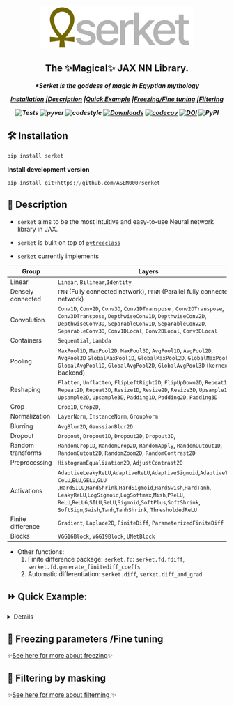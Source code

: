 
<div align="center">
<img width="350px" src="assets/serketLogo.svg"></div>

<h2 align="center">The ✨Magical✨ JAX NN Library.</h2>
<h5 align = "center"> *Serket is the goddess of magic in Egyptian mythology 

[**Installation**](#Installation)
|[**Description**](#Description)
|[**Quick Example**](#QuickExample)
|[**Freezing/Fine tuning**](#Freezing)
|[**Filtering**](#Filtering)


![Tests](https://github.com/ASEM000/serket/actions/workflows/tests.yml/badge.svg)
![pyver](https://img.shields.io/badge/python-3.7%203.8%203.9%203.10-red)
![codestyle](https://img.shields.io/badge/codestyle-black-lightgrey)
[![Downloads](https://pepy.tech/badge/serket)](https://pepy.tech/project/serket)
[![codecov](https://codecov.io/gh/ASEM000/serket/branch/main/graph/badge.svg?token=C6NXOK9EVS)](https://codecov.io/gh/ASEM000/serket)
[![DOI](https://zenodo.org/badge/526985786.svg)](https://zenodo.org/badge/latestdoi/526985786)
![PyPI](https://img.shields.io/pypi/v/serket)

</h5>


## 🛠️ Installation<a id="Installation"></a>

```python
pip install serket
```
**Install development version**
```python
pip install git+https://github.com/ASEM000/serket
```


## 📖 Description<a id="Description"></a>
- `serket` aims to be the most intuitive and easy-to-use Neural network library in JAX.
- `serket` is built on top of [`pytreeclass`](https://github.com/ASEM000/pytreeclass)

- `serket` currently implements 

| Group | Layers |
| ------------- | ------------- |
| Linear  | `Linear`, `Bilinear`,`Identity`   |
|Densely connected|`FNN` (Fully connected network), `PFNN` (Parallel fully connected network)|
| Convolution | `Conv1D`, `Conv2D`, `Conv3D`, `Conv1DTranspose` , `Conv2DTranspose`, `Conv3DTranspose`, `DepthwiseConv1D`, `DepthwiseConv2D`, `DepthwiseConv3D`, `SeparableConv1D`, `SeparableConv2D`, `SeparableConv3D`, `Conv1DLocal`, `Conv2DLocal`, `Conv3DLocal`  |
| Containers| `Sequential`, `Lambda` |
|Pooling|`MaxPool1D`, `MaxPool2D`, `MaxPool3D`, `AvgPool1D`, `AvgPool2D`, `AvgPool3D` `GlobalMaxPool1D`, `GlobalMaxPool2D`, `GlobalMaxPool3D`, `GlobalAvgPool1D`, `GlobalAvgPool2D`, `GlobalAvgPool3D` (`kernex` backend)|
|Reshaping|`Flatten`, `Unflatten`, `FlipLeftRight2D`, `FlipUpDown2D`, `Repeat1D`, `Repeat2D`, `Repeat3D`, `Resize1D`, `Resize2D`, `Resize3D`, `Upsample1D`, `Upsample2D`, `Upsample3D`, `Padding1D`, `Padding2D`, `Padding3D` |
|Crop|`Crop1D`, `Crop2D`, |
|Normalization|`LayerNorm`, `InstanceNorm`, `GroupNorm`|
|Blurring| `AvgBlur2D`, `GaussianBlur2D`|
|Dropout|`Dropout`, `Dropout1D`, `Dropout2D`, `Dropout3D`, |
|Random transforms|`RandomCrop1D`, `RandomCrop2D`, `RandomApply`, `RandomCutout1D`, `RandomCutout2D`, `RandomZoom2D`, `RandomContrast2D` |
|Preprocessing|`HistogramEqualization2D`, `AdjustContrast2D`|
|Activations|`AdaptiveLeakyReLU`,`AdaptiveReLU`,`AdaptiveSigmoid`,`AdaptiveTanh`,<br>`CeLU`,`ELU`,`GELU`,`GLU`<br>,`HardSILU`,`HardShrink`,`HardSigmoid`,`HardSwish`,`HardTanh`,<br>`LeakyReLU`,`LogSigmoid`,`LogSoftmax`,`Mish`,`PReLU`,<br> `ReLU`,`ReLU6`,`SILU`,`SeLU`,`Sigmoid`,`SoftPlus`,`SoftShrink`,<br>`SoftSign`,`Swish`,`Tanh`,`TanhShrink`, `ThresholdedReLU`|
|Finite difference|`Gradient`, `Laplace2D`, `FiniteDiff`, `ParameterizedFiniteDiff` |
|Blocks|`VGG16Block`, `VGG19Block`, `UNetBlock`|

- Other functions:
    1) Finite difference package: `serket.fd`: `serket.fd.fdiff`, `serket.fd.generate_finitediff_coeffs`
    2) Automatic differentiation: `serket.diff`, `serket.diff_and_grad` 


## ⏩ Quick Example: <a id="QuickExample">

<details><summary>Train MNIST</summary>

We will use `tensorflow` datasets for dataloading. for more on interface of jax/tensorflow dataset see [here](https://jax.readthedocs.io/en/latest/notebooks/neural_network_with_tfds_data.html)

```python
# imports
import tensorflow as tf
# Ensure TF does not see GPU and grab all GPU memory.
tf.config.set_visible_devices([], device_type="GPU")
import tensorflow_datasets as tfds
import tensorflow.experimental.numpy as tnp
import jax
import jax.numpy as jnp
import jax.random as jr 
import optax  # for gradient optimization
import serket as sk
import matplotlib.pyplot as plt
import functools as ft
```

```python
# Construct a tf.data.Dataset
batch_size = 128

# convert the samples from integers to floating-point numbers
# and channel first format
def preprocess_data(x):
    # convert to channel first format
    image = tnp.moveaxis(x["image"], -1, 0)
    # normalize to [0, 1]
    image = tf.cast(image, tf.float32) / 255.0

    # one-hot encode the labels
    label = tf.one_hot(x["label"], 10) / 1.0
    return {"image": image, "label": label}


ds_train, ds_test = tfds.load("mnist", split=["train", "test"], shuffle_files=True)
# (batches, batch_size, 1, 28, 28)
ds_train = ds_train.shuffle(1024).map(preprocess_data).batch(batch_size).prefetch(tf.data.AUTOTUNE)

# (batches, 1, 28, 28)
ds_test = ds_test.map(preprocess_data).prefetch(tf.data.AUTOTUNE)
```

### 🏗️ Model definition

We will use `jax.vmap(model)` to apply `model` on batches.
    
```python
@sk.treeclass
class CNN:
    def __init__(self):
        self.conv1 = sk.nn.Conv2D(1, 32, (3, 3), padding="valid")
        self.relu1 = sk.nn.ReLU()
        self.pool1 = sk.nn.MaxPool2D((2, 2), strides=(2, 2))
        self.conv2 = sk.nn.Conv2D(32, 64, (3, 3), padding="valid")
        self.relu2 = sk.nn.ReLU()
        self.pool2 = sk.nn.MaxPool2D((2, 2), strides=(2, 2))
        self.flatten = sk.nn.Flatten(start_dim=0)
        self.dropout = sk.nn.Dropout(0.5)
        self.linear = sk.nn.Linear(5*5*64, 10)

    def __call__(self, x):
        x = self.conv1(x)
        x = self.relu1(x)
        x = self.pool1(x)
        x = self.conv2(x)
        x = self.relu2(x)
        x = self.pool2(x)
        x = self.flatten(x)
        x = self.dropout(x)
        x = self.linear(x)
        return x

model = CNN()
```

### 🎨 Visualize model
    
<details><summary>Model summary</summary>
    
```python
print(model.summary(show_config=False, array=jnp.empty((1, 28, 28))))  
┌───────┬─────────┬─────────┬──────────────┬─────────────┬─────────────┐
│Name   │Type     │Param #  │Size          │Input        │Output       │
├───────┼─────────┼─────────┼──────────────┼─────────────┼─────────────┤
│conv1  │Conv2D   │320(0)   │1.25KB(0.00B) │f32[1,28,28] │f32[32,26,26]│
├───────┼─────────┼─────────┼──────────────┼─────────────┼─────────────┤
│relu1  │ReLU     │0(0)     │0.00B(0.00B)  │f32[32,26,26]│f32[32,26,26]│
├───────┼─────────┼─────────┼──────────────┼─────────────┼─────────────┤
│pool1  │MaxPool2D│0(0)     │0.00B(0.00B)  │f32[32,26,26]│f32[32,13,13]│
├───────┼─────────┼─────────┼──────────────┼─────────────┼─────────────┤
│conv2  │Conv2D   │18,496(0)│72.25KB(0.00B)│f32[32,13,13]│f32[64,11,11]│
├───────┼─────────┼─────────┼──────────────┼─────────────┼─────────────┤
│relu2  │ReLU     │0(0)     │0.00B(0.00B)  │f32[64,11,11]│f32[64,11,11]│
├───────┼─────────┼─────────┼──────────────┼─────────────┼─────────────┤
│pool2  │MaxPool2D│0(0)     │0.00B(0.00B)  │f32[64,11,11]│f32[64,5,5]  │
├───────┼─────────┼─────────┼──────────────┼─────────────┼─────────────┤
│flatten│Flatten  │0(0)     │0.00B(0.00B)  │f32[64,5,5]  │f32[1600]    │
├───────┼─────────┼─────────┼──────────────┼─────────────┼─────────────┤
│dropout│Dropout  │0(0)     │0.00B(0.00B)  │f32[1600]    │f32[1600]    │
├───────┼─────────┼─────────┼──────────────┼─────────────┼─────────────┤
│linear │Linear   │16,010(0)│62.54KB(0.00B)│f32[1600]    │f32[10]      │
└───────┴─────────┴─────────┴──────────────┴─────────────┴─────────────┘
Total count :	34,826(0)
Dynamic count :	34,826(0)
Frozen count :	0(0)
------------------------------------------------------------------------
Total size :	136.04KB(0.00B)
Dynamic size :	136.04KB(0.00B)
Frozen size :	0.00B(0.00B)
========================================================================
```
        
</details>

<details><summary>tree diagram </summary>
    
```python
print(model.tree_diagram())
CNN
    ├── conv1=Conv2D
    │   ├── weight=f32[32,1,3,3]
    │   ├── bias=f32[32,1,1]
    │   ├*─ in_features=1
    │   ├*─ out_features=32
    │   ├*─ kernel_size=(3, 3)
    │   ├*─ strides=(1, 1)
    │   ├*─ padding=((0, 0), (0, 0))
    │   ├*─ input_dilation=(1, 1)
    │   ├*─ kernel_dilation=(1, 1)
    │   ├── weight_init_func=Partial(init(key,shape,dtype))
    │   ├── bias_init_func=Partial(zeros(key,shape,dtype))
    │   └*─ groups=1    
    ├── relu1=ReLU  
    ├*─ pool1=MaxPool2D
    │   ├*─ kernel_size=(2, 2)
    │   ├*─ strides=(2, 2)
    │   └*─ padding='valid' 
    ├── conv2=Conv2D
    │   ├── weight=f32[64,32,3,3]
    │   ├── bias=f32[64,1,1]
    │   ├*─ in_features=32
    │   ├*─ out_features=64
    │   ├*─ kernel_size=(3, 3)
    │   ├*─ strides=(1, 1)
    │   ├*─ padding=((0, 0), (0, 0))
    │   ├*─ input_dilation=(1, 1)
    │   ├*─ kernel_dilation=(1, 1)
    │   ├── weight_init_func=Partial(init(key,shape,dtype))
    │   ├── bias_init_func=Partial(zeros(key,shape,dtype))
    │   └*─ groups=1    
    ├── relu2=ReLU  
    ├*─ pool2=MaxPool2D
    │   ├*─ kernel_size=(2, 2)
    │   ├*─ strides=(2, 2)
    │   └*─ padding='valid' 
    ├*─ flatten=Flatten
    │   ├*─ start_dim=0
    │   └*─ end_dim=-1  
    ├── dropout=Dropout
    │   ├*─ p=0.5
    │   └── eval=None   
    └── linear=Linear
        ├── weight=f32[1600,10]
        ├── bias=f32[10]
        ├*─ in_features=1600
        └*─ out_features=10  
    
 ```
    
</details>
    
<details><summary>Plot sample predictions before training</summary>
    
```python
 
# set all dropout off
test_model = model.at[model == "eval"].set(True, is_leaf=lambda x: x is None)

def show_images_with_predictions(model, images, one_hot_labels):
    logits = jax.vmap(model)(images)
    predictions = jnp.argmax(logits, axis=-1)
    fig, axes = plt.subplots(5, 5, figsize=(10, 10))
    for i, ax in enumerate(axes.flat):
        ax.imshow(images[i].reshape(28, 28), cmap="binary")
        ax.set(title=f"Prediction: {predictions[i]}\nLabel: {jnp.argmax(one_hot_labels[i], axis=-1)}")
        ax.set_xticks([])
        ax.set_yticks([])
    plt.show()

example = ds_test.take(25).as_numpy_iterator()
example = list(example)
sample_test_images = jnp.stack([x["image"] for x in example])
sample_test_labels = jnp.stack([x["label"] for x in example])

show_images_with_predictions(test_model, sample_test_images, sample_test_labels)
```
![image](assets/before_training.svg)
 
</details>
    
### 🏃 Train the model

```python
@ft.partial(jax.value_and_grad, has_aux=True)
def loss_func(model, batched_images, batched_one_hot_labels):
    logits = jax.vmap(model)(batched_images)
    loss = jnp.mean(optax.softmax_cross_entropy(logits=logits, labels=batched_one_hot_labels))
    return loss, logits


# using optax for gradient updates
optim = optax.adam(1e-3)
optim_state = optim.init(model)


@jax.jit
def batch_step(model, batched_images, batched_one_hot_labels, optim_state):
    (loss, logits), grads = loss_func(model, batched_images, batched_one_hot_labels)
    updates, optim_state = optim.update(grads, optim_state)
    model = optax.apply_updates(model, updates)
    accuracy = jnp.mean(jnp.argmax(logits, axis=-1) == jnp.argmax(batched_one_hot_labels, axis=-1))
    return model, optim_state, loss, accuracy


epochs = 5

for i in range(epochs):
    epoch_accuracy = []
    epoch_loss = []

    for example in ds_train.as_numpy_iterator():
        image, label = example["image"], example["label"]
        model, optim_state, loss, accuracy = batch_step(model, image, label, optim_state)
        epoch_accuracy.append(accuracy)
        epoch_loss.append(loss)

    epoch_loss = jnp.mean(jnp.array(epoch_loss))
    epoch_accuracy = jnp.mean(jnp.array(epoch_accuracy))

    print(f"epoch:{i+1:00d}\tloss:{epoch_loss:.4f}\taccuracy:{epoch_accuracy:.4f}")
    
# epoch:1	loss:0.2706	accuracy:0.9268
# epoch:2	loss:0.0725	accuracy:0.9784
# epoch:3	loss:0.0533	accuracy:0.9836
# epoch:4	loss:0.0442	accuracy:0.9868
# epoch:5	loss:0.0368	accuracy:0.9889
```
    
    
### 🎨 Visualize After training

```python
test_model = model.at[model == "eval"].set(True, is_leaf=lambda x: x is None)
show_images_with_predictions(test_model, sample_test_images, sample_test_labels)
```

<details> 
    
![image](assets/after_training.svg)

</details>

</details>

## 🥶 Freezing parameters /Fine tuning<a id="Freezing" >

✨[See here for more about freezing](https://github.com/ASEM000/PyTreeClass#%EF%B8%8F-model-surgery)✨

## 🔘 Filtering by masking<a id="Filtering" >
✨[See here for more about filterning ](https://github.com/ASEM000/PyTreeClass#%EF%B8%8F-filtering-with-at-)✨
